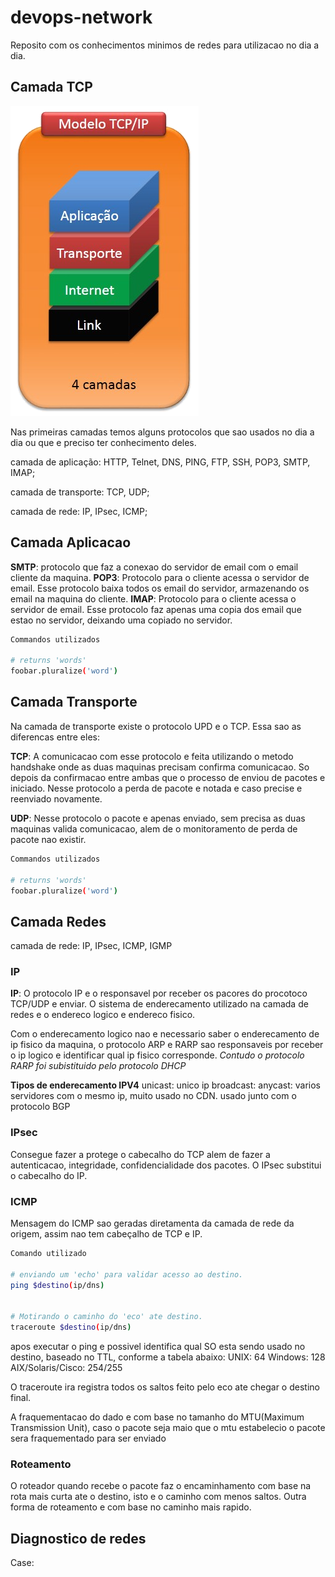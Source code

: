 # devops-network
Reposito com os conhecimentos minimos de redes para utilizacao no dia a dia. 

## Camada TCP

![example](img/tcp-ip.png)

Nas primeiras camadas temos alguns protocolos que sao usados no dia a dia ou que e preciso ter conhecimento deles.

camada de aplicação: HTTP, Telnet, DNS, PING, FTP, SSH, POP3, SMTP, IMAP;

camada de transporte: TCP, UDP;

camada de rede: IP, IPsec, ICMP;



## Camada Aplicacao

**SMTP**: protocolo que faz a conexao do servidor de email com o email cliente da maquina.
**POP3**: Protocolo para o cliente acessa o servidor de email. Esse protocolo baixa todos os email do servidor, armazenando os email na maquina do cliente.
**IMAP**: Protocolo para o cliente acessa o servidor de email. Esse protocolo faz apenas uma copia dos email que estao no servidor, deixando uma copiado no servidor.

```bash
Commandos utilizados

# returns 'words'
foobar.pluralize('word')

```

## Camada Transporte

Na camada de transporte existe o protocolo UPD e o TCP. Essa sao as diferencas entre eles:

**TCP**: A comunicacao com esse protocolo e feita utilizando o metodo handshake onde as duas maquinas precisam confirma comunicacao. So depois da confirmacao entre ambas que o processo de enviou de pacotes e iniciado. Nesse protocolo a perda de pacote e notada e caso precise e reenviado novamente.

**UDP**: Nesse protocolo o pacote e apenas enviado, sem precisa as duas maquinas valida comunicacao, alem de o monitoramento de perda de pacote nao existir.

```bash
Commandos utilizados

# returns 'words'
foobar.pluralize('word')

```

## Camada Redes

camada de rede: IP, IPsec, ICMP, IGMP

### IP
**IP**: O protocolo IP e o responsavel por receber os pacores do procotoco TCP/UDP e enviar. O sistema de enderecamento utilizado na camada de redes e o endereco logico e endereco fisico.

Com o enderecamento logico nao e necessario saber o enderecamento de ip fisico da maquina, o protocolo ARP e RARP sao responsaveis por receber o ip logico e identificar qual ip fisico corresponde. *Contudo o protocolo RARP foi subistituido pelo protocolo DHCP*

**Tipos de enderecamento IPV4**
unicast: unico ip
broadcast: 
anycast: varios servidores com o mesmo ip, muito usado no CDN. usado junto com o protocolo BGP

### IPsec

Consegue fazer a protege o cabecalho do TCP alem de fazer a autenticacao, integridade, confidencialidade dos pacotes.
O IPsec substitui o cabecalho do IP.

### ICMP

Mensagem do ICMP sao geradas diretamenta da camada de rede da origem, assim nao tem cabeçalho de TCP e IP.

```bash
Comando utilizado

# enviando um 'echo' para validar acesso ao destino.
ping $destino(ip/dns)


# Motirando o caminho do 'eco' ate destino.
traceroute $destino(ip/dns)
```

apos executar o ping e possivel identifica qual SO esta sendo usado no destino, baseado no TTL, conforme a tabela abaixo:
UNIX: 64
Windows: 128
AIX/Solaris/Cisco: 254/255

O traceroute ira registra todos os saltos feito pelo eco ate chegar o destino final.

A fraquementacao do dado e com base no tamanho do MTU(Maximum Transmission Unit), caso o pacote seja maio que o mtu estabelecio o pacote sera fraquementado para ser enviado

### Roteamento

O roteador quando recebe o pacote faz o encaminhamento com base na rota mais curta ate o destino, isto e o caminho com menos saltos. Outra forma de roteamento e com base no caminho mais rapido. 

## Diagnostico de redes

Case: